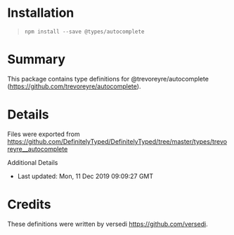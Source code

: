 # Installation
> `npm install --save @types/autocomplete`

# Summary
This package contains type definitions for @trevoreyre/autocomplete (https://github.com/trevoreyre/autocomplete).

# Details
Files were exported from https://github.com/DefinitelyTyped/DefinitelyTyped/tree/master/types/trevoreyre__autocomplete

Additional Details
 * Last updated: Mon, 11 Dec 2019 09:09:27 GMT

# Credits
These definitions were written by versedi <https://github.com/versedi>.
